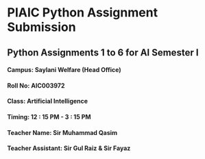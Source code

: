 # PIAIC Python Assignment Submission
## Python Assignments 1 to 6 for AI Semester I
#### Campus: Saylani Welfare (Head Office)
#### Roll No: AIC003972
#### Class: Artificial Intelligence
#### Timing: 12 : 15 PM - 3 : 15 PM
#### Teacher Name: Sir Muhammad Qasim
#### Teacher Assistant: Sir Gul Raiz & Sir Fayaz
